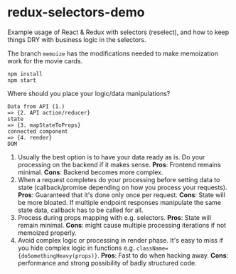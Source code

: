 # redux-selectors-demo

Example usage of React & Redux with selectors (reselect), and how to keep things DRY with business logic in the selectors.

The branch `memoize` has the modifications needed to make memoization work for the movie cards.

```
npm install
npm start
```

Where should you place your logic/data manipulations?
```
Data from API (1.)
=> {2. API action/reducer}
state
=> {3. mapStateToProps}
connected component
=> {4. render}
DOM
```

1. Usually the best option is to have your data ready as is. Do your processing on the backend if it makes sense. __Pros__: Frontend remains minimal. __Cons__: Backend becomes more complex.
2. When a request completes do your processing before setting data to state (callback/promise depending on how you process your requests). __Pros__: Guaranteed that it's done only once per request. __Cons__: State will be more bloated. If multiple endpoint responses manipulate the same state data, callback has to be called for all.
3. Process during props mapping with e.g. selectors. __Pros__: State will remain minimal. __Cons__: might cause multiple processing iterations if not memoized properly.
4. Avoid complex logic or processing in render phase. It's easy to miss if you hide complex logic in functions e.g. `className={doSomethingHeavy(props)}`. __Pros__: Fast to do when hacking away. __Cons__: performance and strong possibility of badly structured code.
